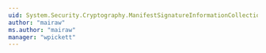 ```yaml
---
uid: System.Security.Cryptography.ManifestSignatureInformationCollection
author: "mairaw"
ms.author: "mairaw"
manager: "wpickett"
---
```

